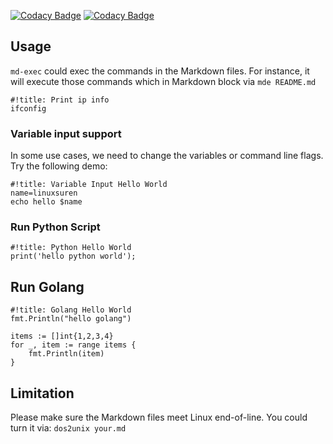 [![Codacy Badge](https://app.codacy.com/project/badge/Grade/5022a74d146f487581821fd1c3435437)](https://www.codacy.com/gh/LinuxSuRen/md-exec/dashboard?utm_source=github.com&amp;utm_medium=referral&amp;utm_content=LinuxSuRen/md-exec&amp;utm_campaign=Badge_Grade)
[![Codacy Badge](https://app.codacy.com/project/badge/Coverage/5022a74d146f487581821fd1c3435437)](https://www.codacy.com/gh/LinuxSuRen/md-exec/dashboard?utm_source=github.com&utm_medium=referral&utm_content=LinuxSuRen/md-exec&utm_campaign=Badge_Coverage)

## Usage
`md-exec` could exec the commands in the Markdown files.
For instance, it will execute those commands which in Markdown block via `mde README.md`

```shell
#!title: Print ip info
ifconfig
```

### Variable input support
In some use cases, we need to change the variables or command line flags. Try the following demo:

```shell
#!title: Variable Input Hello World
name=linuxsuren
echo hello $name
```

### Run Python Script
```python3
#!title: Python Hello World
print('hello python world');
```

## Run Golang
```golang
#!title: Golang Hello World
fmt.Println("hello golang")

items := []int{1,2,3,4}
for _, item := range items {
    fmt.Println(item)
}
```

## Limitation
Please make sure the Markdown files meet Linux end-of-line.
You could turn it via: `dos2unix your.md`
